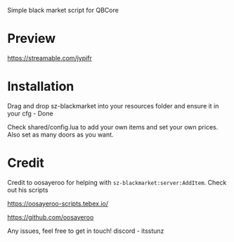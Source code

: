 Simple black market script for QBCore

# Preview

https://streamable.com/jypifr

# Installation

Drag and drop sz-blackmarket into your resources folder and ensure it in your cfg - Done

Check shared/config.lua to add your own items and set your own prices.
Also set as many doors as you want.

# Credit

Credit to oosayeroo for helping with `sz-blackmarket:server:AddItem`. Check out his scripts

https://oosayeroo-scripts.tebex.io/

https://github.com/oosayeroo

Any issues, feel free to get in touch!
discord - itsstunz
